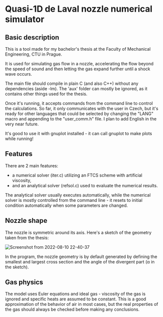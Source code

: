 # Quasi-1D de Laval nozzle numerical simulator

## Basic description
This is a tool made for my bachelor's thesis at the Faculty of Mechanical Engineering, CTU in Prague. 

It is used for simulating gas flow in a nozzle, accelerating the flow beyond the speed of sound and then letting the gas expand further until a shock wave
occurs.

The main file should compile in plain C (and also C++) without any dependencies (aside -lm). The 'aux' folder can mostly be ignored, as it contains other things used for the thesis.

Once it's running, it accepts commands from the command line to control the calculations. So far, it only communicates with the user in Czech, but it's ready for other languages that could be selected by changing the "LANG" macro and appending to the "user_comm.h" file. I plan to add English in the
very near future.

It's good to use it with gnuplot installed - it can call gnuplot to make plots while running!

## Features
There are 2 main features: 
- a numerical solver (iter.c) utilizing an FTCS scheme with artificial viscosity, 
- and an analytical solver (refsol.c) used to evaluate the numerical results. 

The analytical solver usually executes automatically, while the numerical solver is mostly controlled from the command line - it resets to initial condition automatically when
some parameters are changed.

## Nozzle shape
The nozzle is symmetric around its axis. Here's a sketch of the geometry taken from the thesis:

![Screenshot from 2022-08-10 22-40-37](https://user-images.githubusercontent.com/104327272/184016021-7fc9d608-7939-4259-bbcc-fc87837df5ee.png)

In the program, the nozzle geometry is by default generated by defining the smallest and largest cross section and the angle of the divergent part
(α in the sketch).

## Gas physics
The model uses Euler equations and ideal gas - viscosity of the gas is ignored and specific heats are assumed to be constant.
This is a good approximation of the behavior of air in most cases, but the real properties of the gas should always be checked 
before making any conclusions. 

